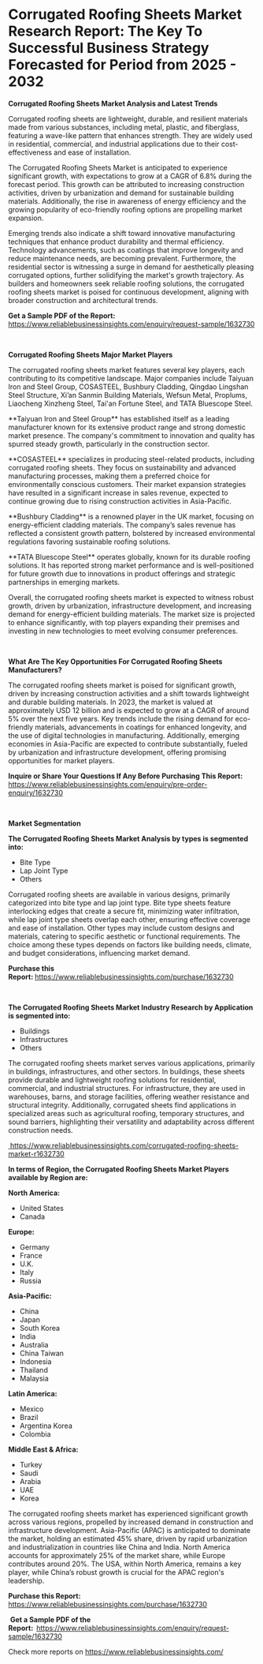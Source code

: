 <p><h1>Corrugated Roofing Sheets Market Research Report: The Key To Successful Business Strategy Forecasted for Period from 2025 - 2032</h1></p><p><strong>Corrugated Roofing Sheets Market Analysis and Latest Trends</strong></p>
<p><p>Corrugated roofing sheets are lightweight, durable, and resilient materials made from various substances, including metal, plastic, and fiberglass, featuring a wave-like pattern that enhances strength. They are widely used in residential, commercial, and industrial applications due to their cost-effectiveness and ease of installation.</p><p>The Corrugated Roofing Sheets Market is anticipated to experience significant growth, with expectations to grow at a CAGR of 6.8% during the forecast period. This growth can be attributed to increasing construction activities, driven by urbanization and demand for sustainable building materials. Additionally, the rise in awareness of energy efficiency and the growing popularity of eco-friendly roofing options are propelling market expansion.</p><p>Emerging trends also indicate a shift toward innovative manufacturing techniques that enhance product durability and thermal efficiency. Technology advancements, such as coatings that improve longevity and reduce maintenance needs, are becoming prevalent. Furthermore, the residential sector is witnessing a surge in demand for aesthetically pleasing corrugated options, further solidifying the market's growth trajectory. As builders and homeowners seek reliable roofing solutions, the corrugated roofing sheets market is poised for continuous development, aligning with broader construction and architectural trends.</p></p>
<p><strong>Get a Sample PDF of the Report:&nbsp;</strong> <a href="https://www.reliablebusinessinsights.com/enquiry/request-sample/1632730?utm_campaign=1119&utm_medium=2&utm_source=Github&utm_content=ia&utm_term=30012025&utm_id=corrugated-roofing-sheets">https://www.reliablebusinessinsights.com/enquiry/request-sample/1632730</a></p>
<p>&nbsp;</p>
<p><strong>Corrugated Roofing Sheets Major Market Players</strong></p>
<p><p>The corrugated roofing sheets market features several key players, each contributing to its competitive landscape. Major companies include Taiyuan Iron and Steel Group, COSASTEEL, Bushbury Cladding, Qingdao Lingshan Steel Structure, Xi’an Sanmin Building Materials, Wefsun Metal, Proplums, Liaocheng Xinzheng Steel, Tai'an Fortune Steel, and TATA Bluescope Steel.</p><p>**Taiyuan Iron and Steel Group** has established itself as a leading manufacturer known for its extensive product range and strong domestic market presence. The company's commitment to innovation and quality has spurred steady growth, particularly in the construction sector. </p><p>**COSASTEEL** specializes in producing steel-related products, including corrugated roofing sheets. They focus on sustainability and advanced manufacturing processes, making them a preferred choice for environmentally conscious customers. Their market expansion strategies have resulted in a significant increase in sales revenue, expected to continue growing due to rising construction activities in Asia-Pacific.</p><p>**Bushbury Cladding** is a renowned player in the UK market, focusing on energy-efficient cladding materials. The company’s sales revenue has reflected a consistent growth pattern, bolstered by increased environmental regulations favoring sustainable roofing solutions.</p><p>**TATA Bluescope Steel** operates globally, known for its durable roofing solutions. It has reported strong market performance and is well-positioned for future growth due to innovations in product offerings and strategic partnerships in emerging markets.</p><p>Overall, the corrugated roofing sheets market is expected to witness robust growth, driven by urbanization, infrastructure development, and increasing demand for energy-efficient building materials. The market size is projected to enhance significantly, with top players expanding their premises and investing in new technologies to meet evolving consumer preferences.</p></p>
<p>&nbsp;</p>
<p><strong>What Are The Key Opportunities For Corrugated Roofing Sheets Manufacturers?</strong></p>
<p><p>The corrugated roofing sheets market is poised for significant growth, driven by increasing construction activities and a shift towards lightweight and durable building materials. In 2023, the market is valued at approximately USD 12 billion and is expected to grow at a CAGR of around 5% over the next five years. Key trends include the rising demand for eco-friendly materials, advancements in coatings for enhanced longevity, and the use of digital technologies in manufacturing. Additionally, emerging economies in Asia-Pacific are expected to contribute substantially, fueled by urbanization and infrastructure development, offering promising opportunities for market players.</p></p>
<p><strong>Inquire or Share Your Questions If Any Before Purchasing This Report:</strong> <a href="https://www.reliablebusinessinsights.com/enquiry/pre-order-enquiry/1632730?utm_campaign=1119&utm_medium=2&utm_source=Github&utm_content=ia&utm_term=30012025&utm_id=corrugated-roofing-sheets">https://www.reliablebusinessinsights.com/enquiry/pre-order-enquiry/1632730</a></p>
<p>&nbsp;</p>
<p><strong>Market Segmentation</strong></p>
<p><strong>The Corrugated Roofing Sheets Market Analysis by types is segmented into:</strong></p>
<p><ul><li>Bite Type</li><li>Lap Joint Type</li><li>Others</li></ul></p>
<p><p>Corrugated roofing sheets are available in various designs, primarily categorized into bite type and lap joint type. Bite type sheets feature interlocking edges that create a secure fit, minimizing water infiltration, while lap joint type sheets overlap each other, ensuring effective coverage and ease of installation. Other types may include custom designs and materials, catering to specific aesthetic or functional requirements. The choice among these types depends on factors like building needs, climate, and budget considerations, influencing market demand.</p></p>
<p><strong>Purchase this Report:&nbsp;</strong><a href="https://www.reliablebusinessinsights.com/purchase/1632730?utm_campaign=1119&utm_medium=2&utm_source=Github&utm_content=ia&utm_term=30012025&utm_id=corrugated-roofing-sheets">https://www.reliablebusinessinsights.com/purchase/1632730</a></p>
<p>&nbsp;</p>
<p><strong>The Corrugated Roofing Sheets Market Industry Research by Application is segmented into:</strong></p>
<p><ul><li>Buildings</li><li>Infrastructures</li><li>Others</li></ul></p>
<p><p>The corrugated roofing sheets market serves various applications, primarily in buildings, infrastructures, and other sectors. In buildings, these sheets provide durable and lightweight roofing solutions for residential, commercial, and industrial structures. For infrastructure, they are used in warehouses, barns, and storage facilities, offering weather resistance and structural integrity. Additionally, corrugated sheets find applications in specialized areas such as agricultural roofing, temporary structures, and sound barriers, highlighting their versatility and adaptability across different construction needs.</p></p>
<p><a href="https://www.reliablebusinessinsights.com/corrugated-roofing-sheets-market-r1632730?utm_campaign=1119&utm_medium=2&utm_source=Github&utm_content=ia&utm_term=30012025&utm_id=corrugated-roofing-sheets">&nbsp;https://www.reliablebusinessinsights.com/corrugated-roofing-sheets-market-r1632730</a></p>
<p><strong>In terms of Region, the Corrugated Roofing Sheets Market Players available by Region are:</strong></p>
<p>
    <p> <strong> North America: </strong>
        <ul>
            <li>United States</li>
            <li>Canada</li>
        </ul>
        </p> 
    <p> <strong> Europe: </strong>
        <ul>
            <li>Germany</li>
            <li>France</li>
            <li>U.K.</li>
            <li>Italy</li>
            <li>Russia</li>
        </ul>
        </p> 
    <p> <strong> Asia-Pacific: </strong>
        <ul>
            <li>China</li>
            <li>Japan</li>
            <li>South Korea</li>
            <li>India</li>
            <li>Australia</li>
            <li>China Taiwan</li>
            <li>Indonesia</li>
            <li>Thailand</li>
            <li>Malaysia</li>
        </ul>
        </p> 
    <p> <strong> Latin America: </strong>
        <ul>
            <li>Mexico</li>
            <li>Brazil</li>
            <li>Argentina Korea</li>
            <li>Colombia</li>
        </ul>
        </p> 
    <p> <strong> Middle East & Africa: </strong>
        <ul>
            <li>Turkey</li>
            <li>Saudi</li>
            <li>Arabia</li>
            <li>UAE</li>
            <li>Korea</li>
        </ul>
    </p>
    </p>
<p><p>The corrugated roofing sheets market has experienced significant growth across various regions, propelled by increased demand in construction and infrastructure development. Asia-Pacific (APAC) is anticipated to dominate the market, holding an estimated 45% share, driven by rapid urbanization and industrialization in countries like China and India. North America accounts for approximately 25% of the market share, while Europe contributes around 20%. The USA, within North America, remains a key player, while China’s robust growth is crucial for the APAC region's leadership.</p></p>
<p><strong>Purchase this Report: </strong><a href="https://www.reliablebusinessinsights.com/purchase/1632730?utm_campaign=1119&utm_medium=2&utm_source=Github&utm_content=ia&utm_term=30012025&utm_id=corrugated-roofing-sheets">https://www.reliablebusinessinsights.com/purchase/1632730</a></p>
<p>&nbsp;<strong>Get a Sample PDF of the Report:&nbsp;&nbsp;</strong><a href="https://www.reliablebusinessinsights.com/enquiry/request-sample/1632730?utm_campaign=1119&utm_medium=2&utm_source=Github&utm_content=ia&utm_term=30012025&utm_id=corrugated-roofing-sheets">https://www.reliablebusinessinsights.com/enquiry/request-sample/1632730</a></p>
<p><strong></strong></p>
<p>Check more reports on <a href="https://www.reliablebusinessinsights.com/?utm_campaign=1119&utm_medium=2&utm_source=Github&utm_content=ia&utm_term=30012025&utm_id=corrugated-roofing-sheets">https://www.reliablebusinessinsights.com/</a></p>